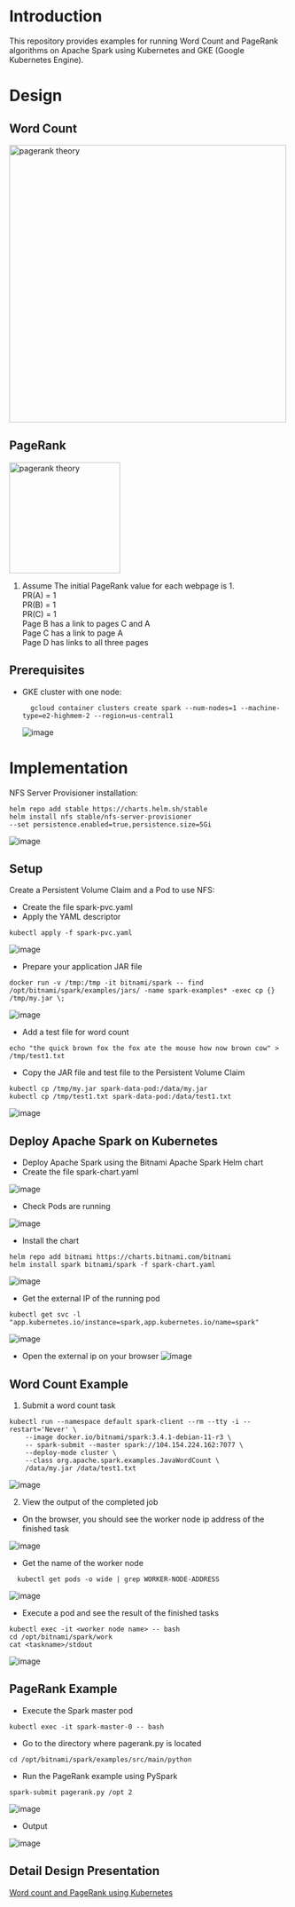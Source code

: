 # Introduction
This repository provides examples for running Word Count and PageRank algorithms on Apache Spark using Kubernetes and GKE (Google Kubernetes Engine).

# Design
## Word Count
<img width="500" alt="pagerank theory" src="https://github.com/TejasriVaitla/Kubernetes/assets/128747986/704f4e00-602e-4f1f-98c1-2108ed039866.png">

## PageRank
<img width="200" alt="pagerank theory" src="https://github.com/TejasriVaitla/Cloud-Computing/assets/128747986/887e34ea-6d64-49e5-bcd0-1c1c4bac2378.png">


1. Assume The initial PageRank value for each webpage is 1. <br>
PR(A) = 1  <br>
PR(B) = 1  <br>
PR(C) = 1  <br>
Page B has a link to pages C and A<br>
Page C has a link to page A<br>
Page D has links to all three pages<br>

## Prerequisites

- GKE cluster with one node:
  ```
    gcloud container clusters create spark --num-nodes=1 --machine-type=e2-highmem-2 --region=us-central1
  ```
  ![image](https://github.com/TejasriVaitla/Kubernetes/assets/128747986/00caad7b-c409-4c6d-9d9c-223ce2e1878e)

# Implementation
NFS Server Provisioner installation:
```
helm repo add stable https://charts.helm.sh/stable
helm install nfs stable/nfs-server-provisioner
--set persistence.enabled=true,persistence.size=5Gi
```
![image](https://github.com/TejasriVaitla/Kubernetes/assets/128747986/d168595a-a77e-44da-a170-3d0006580601)

## Setup
Create a Persistent Volume Claim and a Pod to use NFS:
* Create the file spark-pvc.yaml
* Apply the YAML descriptor
```
kubectl apply -f spark-pvc.yaml
```
![image](https://github.com/TejasriVaitla/Kubernetes/assets/128747986/362163ef-bc79-4923-b8a6-39a61bee6698)

* Prepare your application JAR file
```
docker run -v /tmp:/tmp -it bitnami/spark -- find /opt/bitnami/spark/examples/jars/ -name spark-examples* -exec cp {} /tmp/my.jar \;
```
![image](https://github.com/TejasriVaitla/Kubernetes/assets/128747986/edb6d96d-4709-47fc-80b9-94d2226f349d)

* Add a test file for word count
```
echo "the quick brown fox the fox ate the mouse how now brown cow" > /tmp/test1.txt
```
* Copy the JAR file and test file to the Persistent Volume Claim
```
kubectl cp /tmp/my.jar spark-data-pod:/data/my.jar
kubectl cp /tmp/test1.txt spark-data-pod:/data/test1.txt
```
![image](https://github.com/TejasriVaitla/Kubernetes/assets/128747986/8aff8c6b-399b-4180-b262-8f2ebfb622e2)

## Deploy Apache Spark on Kubernetes
* Deploy Apache Spark using the Bitnami Apache Spark Helm chart
* Create the file spark-chart.yaml
  
![image](https://github.com/TejasriVaitla/Kubernetes/assets/128747986/c3d2f20b-0cfd-42d3-a425-4c2ba5dada77)

* Check Pods are running
  
![image](https://github.com/TejasriVaitla/Kubernetes/assets/128747986/dd0d4634-cb6b-4487-b264-fb61debec2be)

* Install the chart
```
helm repo add bitnami https://charts.bitnami.com/bitnami
helm install spark bitnami/spark -f spark-chart.yaml
```
![image](https://github.com/TejasriVaitla/Kubernetes/assets/128747986/237b5633-97ff-4ab4-922c-a7abfd1c7357)

* Get the external IP of the running pod
```
kubectl get svc -l "app.kubernetes.io/instance=spark,app.kubernetes.io/name=spark"
```
![image](https://github.com/TejasriVaitla/Kubernetes/assets/128747986/7ab4e819-8dac-44e5-af37-0aaced9a253a)

* Open the external ip on your browser
![image](https://github.com/TejasriVaitla/Kubernetes/assets/128747986/30a33a14-fa54-48b4-89ae-e338882ef65d)

## Word Count Example
1. Submit a word count task
```
kubectl run --namespace default spark-client --rm --tty -i --restart='Never' \
    --image docker.io/bitnami/spark:3.4.1-debian-11-r3 \
    -- spark-submit --master spark://104.154.224.162:7077 \
    --deploy-mode cluster \
    --class org.apache.spark.examples.JavaWordCount \
    /data/my.jar /data/test1.txt
```

![image](https://github.com/TejasriVaitla/Kubernetes/assets/128747986/6bb577a5-10b8-4076-b908-fcd881112ac4)

2. View the output of the completed job
* On the browser, you should see the worker node ip address of the finished task
  
![image](https://github.com/TejasriVaitla/Kubernetes/assets/128747986/87f2a3c7-6483-4515-8966-cf38f832e44d)

* Get the name of the worker node
```
  kubectl get pods -o wide | grep WORKER-NODE-ADDRESS
```
![image](https://github.com/TejasriVaitla/Kubernetes/assets/128747986/695cb55c-9570-4869-bb1a-27e685ec373f)

* Execute a pod and see the result of the finished tasks
```
kubectl exec -it <worker node name> -- bash
cd /opt/bitnami/spark/work
cat <taskname>/stdout
```
![image](https://github.com/TejasriVaitla/Kubernetes/assets/128747986/fd3b817a-7237-4ccf-8271-4b418555b744)

## PageRank Example
* Execute the Spark master pod
```
kubectl exec -it spark-master-0 -- bash
```
* Go to the directory where pagerank.py is located
```
cd /opt/bitnami/spark/examples/src/main/python
```
* Run the PageRank example using PySpark
```
spark-submit pagerank.py /opt 2
```
![image](https://github.com/TejasriVaitla/Kubernetes/assets/128747986/4a1613bf-3161-4e9b-9be2-3b9dd501e3ac)

* Output

![image](https://github.com/TejasriVaitla/Kubernetes/assets/128747986/f3dd0148-7c80-4cd6-9f5a-1ee2418e30bf)

## Detail Design Presentation 
[Word count and PageRank using Kubernetes](https://docs.google.com/presentation/d/1IzL1jjukAwHsJUa0DEWfG6Sq3Uc8YAAphOAmdiw-jb8/edit?usp=sharing)
